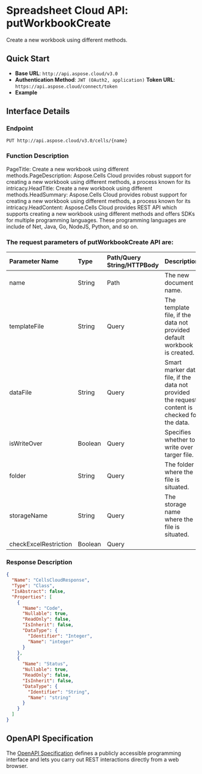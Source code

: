 # **Spreadsheet Cloud API: putWorkbookCreate**

Create a new workbook using different methods. 

## **Quick Start**

- **Base URL**: `http://api.aspose.cloud/v3.0`
- **Authentication Method**: `JWT (OAuth2, application)`  **Token URL**: `https://api.aspose.cloud/connect/token`
- **Example** 
<script src="https://gist.github.com/aspose-cells-cloud-gists/8a5b324fdf3e574dbd747c1a1e24b05d.js?file=Example30_PutWorkbookCreate.cs"></script>

## **Interface Details**

### **Endpoint** 

```
PUT http://api.aspose.cloud/v3.0/cells/{name}
```

### **Function Description**
PageTitle:  Create a new workbook using different methods.PageDescription: Aspose.Cells Cloud provides robust support for creating a new workbook using different methods, a process known for its intricacy.HeadTitle: Create a new workbook using different methods.HeadSummary: Aspose.Cells Cloud provides robust support for creating a new workbook using different methods, a process known for its intricacy.HeadContent: Aspose.Cells Cloud provides REST API which supports creating a new workbook using different methods and offers SDKs for multiple programming languages. These programming languages are include of Net, Java, Go, NodeJS, Python, and so on.

### The request parameters of **putWorkbookCreate** API are: 

| Parameter Name | Type | Path/Query String/HTTPBody | Description | 
| :- | :- | :- |:- | 
|name|String|Path|The new document name.|
|templateFile|String|Query|The template file, if the data not provided default workbook is created.|
|dataFile|String|Query|Smart marker data file, if the data not provided the request content is checked for the data.|
|isWriteOver|Boolean|Query|Specifies whether to write over targer file.|
|folder|String|Query|The folder where the file is situated.|
|storageName|String|Query|The storage name where the file is situated.|
|checkExcelRestriction|Boolean|Query||


### **Response Description**
```json
{
  "Name": "CellsCloudResponse",
  "Type": "Class",
  "IsAbstract": false,
  "Properties": [
    {
      "Name": "Code",
      "Nullable": true,
      "ReadOnly": false,
      "IsInherit": false,
      "DataType": {
        "Identifier": "Integer",
        "Name": "integer"
      }
    },
    {
      "Name": "Status",
      "Nullable": true,
      "ReadOnly": false,
      "IsInherit": false,
      "DataType": {
        "Identifier": "String",
        "Name": "string"
      }
    }
  ]
}
```

## OpenAPI Specification

The [OpenAPI Specification](https://reference.aspose.cloud/cells/#/WorkbookController/PutWorkbookCreate) defines a publicly accessible programming interface and lets you carry out REST interactions directly from a web browser.

